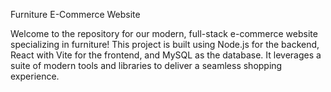 Furniture E-Commerce Website

Welcome to the repository for our modern, full-stack e-commerce website specializing in furniture! This project is built using Node.js for the backend, React with Vite for the frontend, and MySQL as the database. It leverages a suite of modern tools and libraries to deliver a seamless shopping experience.
